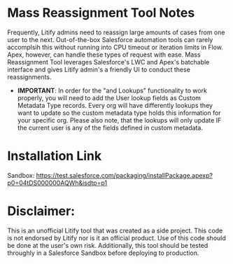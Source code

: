# Mass Reassignment Tool Notes

Frequently, Litify admins need to reassign large amounts of cases from one user to the next. Out-of-the-box Salesforce automation tools can rarely accomplsih this without running into CPU timeout or iteration limits in Flow. Apex, however, can handle these types of request with ease. Mass Reassignment Tool leverages Salesforce's LWC and Apex's batchable interface and gives Litify admin's a friendly UI to conduct these reassignments.

- **IMPORTANT**: In order for the "and Lookups" functionality to work properly, you will need to add the User lookup fields as Custom Metadata Type records. Every org will have differently lookups they want to update so the custom metadata type holds this information for your specific org. Please also note, that the lookups will only update IF the current user is any of the fields defined in custom metadata.
# Installation Link

Sandbox: https://test.salesforce.com/packaging/installPackage.apexp?p0=04tDS000000AQWh&isdtp=p1

# Disclaimer:
This is an unofficial Litify tool that was created as a side project. This code is not endorsed by Litify nor is it an official product. Use of this code should be done at the user's own risk. Additionally, this tool should be tested throughly in a Salesforce Sandbox before deploying to production.
